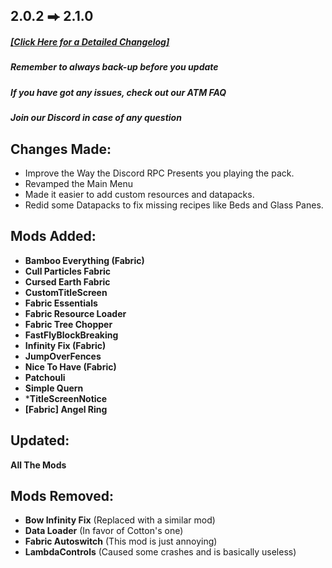 ## 2.0.2 ⮕ 2.1.0
##### [[**Click Here for a Detailed Changelog**]](https://raw.githubusercontent.com/AllTheMods/ATM-Fabric/master/changelog/2.1.0-detailed.txt)


##### Remember to always back-up before you update 

##### If you have got any issues, check out our ATM FAQ

##### Join our Discord in case of any question

## Changes Made:
- Improve the Way the Discord RPC Presents you playing the pack.
- Revamped the Main Menu
- Made it easier to add custom resources and datapacks.
- Redid some Datapacks to fix missing recipes like Beds and Glass Panes.


## Mods Added:
- **Bamboo Everything (Fabric)**
- **Cull Particles Fabric**
- **Cursed Earth Fabric**
- **CustomTitleScreen**
- **Fabric Essentials**
- **Fabric Resource Loader**
- **Fabric Tree Chopper**
- **FastFlyBlockBreaking**
- **Infinity Fix (Fabric)**
- **JumpOverFences**
- **Nice To Have (Fabric)**
- **Patchouli**
- **Simple Quern**
- ***TitleScreenNotice**
- **[Fabric] Angel Ring**

## Updated:
 **All The Mods**

## Mods Removed:
- **Bow Infinity Fix** (Replaced with a similar mod)
- **Data Loader** (In favor of Cotton's one)
- **Fabric Autoswitch** (This mod is just annoying)
- **LambdaControls** (Caused some crashes and is basically useless)

